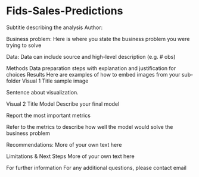 # Fids-Sales-Predictions
Subtitle describing the analysis
Author:

Business problem:
Here is where you state the business problem you were trying to solve

Data:
Data can include source and high-level description (e.g. # obs)

Methods
Data preparation steps with explanation and justification for choices
Results
Here are examples of how to embed images from your sub-folder
Visual 1 Title
sample image

Sentence about visualization.

Visual 2 Title
Model
Describe your final model

Report the most important metrics

Refer to the metrics to describe how well the model would solve the business problem

Recommendations:
More of your own text here

Limitations & Next Steps
More of your own text here

For further information
For any additional questions, please contact email
